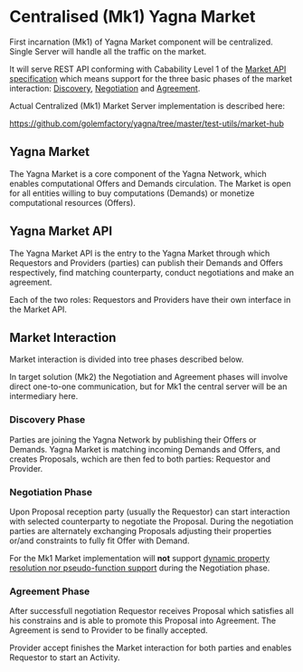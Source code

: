 # Centralised (Mk1) Yagna Market

First incarnation (Mk1) of Yagna Market component will be centralized.
Single Server will handle all the traffic on the market.

It will serve REST API conforming with Cabability Level 1 of the 
[Market API specification](
https://docs.google.com/document/d/1Zny_vfgWV-hcsKS7P-Kdr3Fb0dwfl-6T_cYKVQ9mkNg/edit#heading=h.8anq3nlk2en7
) which means support for the three basic phases of the market interaction: [Discovery](#discovery-phase),
[Negotiation](#negotiation-phase) and [Agreement](#agreement-phase).

Actual Centralized (Mk1) Market Server implementation is described here:

https://github.com/golemfactory/yagna/tree/master/test-utils/market-hub

## Yagna Market

The Yagna Market is a core component of the Yagna Network, which enables computational Offers
and Demands circulation. The Market is open for all entities willing to buy computations (Demands)
or monetize computational resources (Offers).

## Yagna Market API

The Yagna Market API is the entry to the Yagna Market through which Requestors and Providers (parties) 
can publish their Demands and Offers respectively, find matching counterparty, conduct negotiations
and make an agreement.

Each of the two roles: Requestors and Providers have their own interface in the Market API.

## Market Interaction

Market interaction is divided into tree phases described below.

In target solution (Mk2) the Negotiation and Agreement phases will involve direct one-to-one
communication, but for Mk1 the central server will be an intermediary here.


### Discovery Phase
Parties are joining the Yagna Network by publishing their Offers or Demands.
Yagna Market is matching incoming Demands and Offers, and creates Proposals, wchich are then
fed to both parties: Requestor and Provider.

### Negotiation Phase
Upon Proposal reception party (usually the Requestor) can start interaction with selected
counterparty to negotiate the Proposal. During the negotiation parties are alternately
exchanging Proposals adjusting their properties or/and constraints to fully fit Offer with Demand.

For the Mk1 Market implementation will **not** support [dynamic property resolution nor
pseudo-function support](
https://docs.google.com/document/d/1Zny_vfgWV-hcsKS7P-Kdr3Fb0dwfl-6T_cYKVQ9mkNg/edit#heading=h.6y5qk7bcl9qy
) during the Negotiation phase.

### Agreement Phase
After successfull negotiation Requestor receives Proposal which satisfies all his constrains
and is able to promote this Proposal into Agreement. The Agreement is send to Provider
to be finally accepted.

Provider accept finishes the Market interaction for both parties and enables Requestor to start an Activity.

